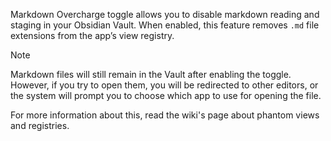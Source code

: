 Markdown Overcharge toggle allows you to disable markdown reading and staging in your Obsidian Vault. When enabled, this feature removes `.md` file extensions from the app’s view registry.

> [!Note]
> Markdown files will still remain in the Vault after enabling the toggle. However, if you try to open them, you will be redirected to other editors, or the system will prompt you to choose which app to use for opening the file.
>
> For more information about this, read the wiki's page about phantom views and registries.
